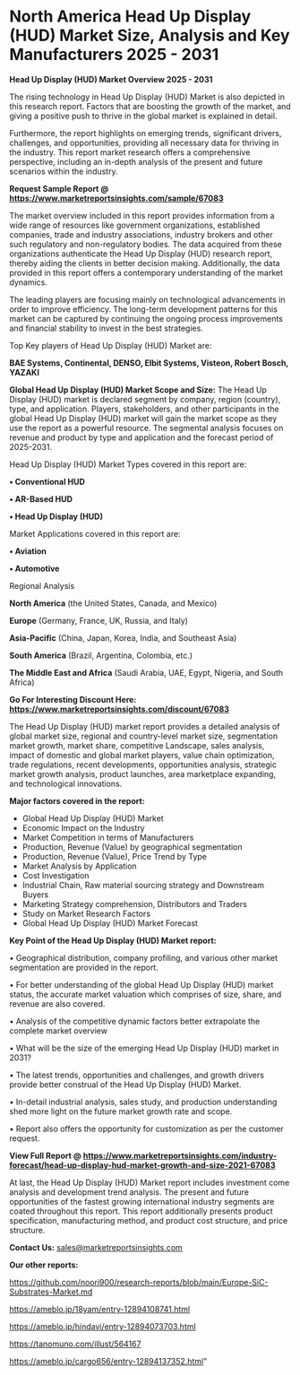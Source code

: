 # North America Head Up Display (HUD) Market Size, Analysis and Key Manufacturers 2025 - 2031

<Strong> Head Up Display (HUD) Market Overview 2025 - 2031</strong>

The rising technology in Head Up Display (HUD) Market is also depicted in this research report. Factors that are boosting the growth of the market, and giving a positive push to thrive in the global market is explained in detail.

Furthermore, the report highlights on emerging trends, significant drivers, challenges, and opportunities, providing all necessary data for thriving in the industry. This report market research offers a comprehensive perspective, including an in-depth analysis of the present and future scenarios within the industry.

<strong>Request Sample Report @ <a href=https://www.marketreportsinsights.com/sample/67083>https://www.marketreportsinsights.com/sample/67083</a></strong>

The market overview included in this report provides information from a wide range of resources like government organizations, established companies, trade and industry associations, industry brokers and other such regulatory and non-regulatory bodies. The data acquired from these organizations authenticate the Head Up Display (HUD) research report, thereby aiding the clients in better decision making. Additionally, the data provided in this report offers a contemporary understanding of the market dynamics.

The leading players are focusing mainly on technological advancements in order to improve efficiency. The long-term development patterns for this market can be captured by continuing the ongoing process improvements and financial stability to invest in the best strategies.

Top Key players of Head Up Display (HUD) Market are:

<strong>BAE Systems, Continental, DENSO, Elbit Systems, Visteon, Robert Bosch, YAZAKI</strong>

<strong><b>Global Head Up Display (HUD) Market Scope and Size:</b></strong>
The Head Up Display (HUD) market is declared segment by company, region (country), type, and application. Players, stakeholders, and other participants in the global Head Up Display (HUD) market will gain the market scope as they use the report as a powerful resource. The segmental analysis focuses on revenue and product by type and application and the forecast period of 2025-2031.

Head Up Display (HUD) Market Types covered in this report are:

<strong>• Conventional HUD

• AR-Based HUD

• Head Up Display (HUD)</strong>

Market Applications covered in this report are:

<strong>• Aviation

• Automotive</strong> 

Regional Analysis

<strong>North America</strong> (the United States, Canada, and Mexico)

<strong>Europe</strong> (Germany, France, UK, Russia, and Italy)

<strong>Asia-Pacific</strong> (China, Japan, Korea, India, and Southeast Asia)

<strong>South America</strong> (Brazil, Argentina, Colombia, etc.)

<strong>The Middle East and Africa</strong> (Saudi Arabia, UAE, Egypt, Nigeria, and South Africa)

<strong>Go For Interesting Discount Here: <a href=https://www.marketreportsinsights.com/discount/67083>https://www.marketreportsinsights.com/discount/67083</a></strong>

The Head Up Display (HUD) market report provides a detailed analysis of global market size, regional and country-level market size, segmentation market growth, market share, competitive Landscape, sales analysis, impact of domestic and global market players, value chain optimization, trade regulations, recent developments, opportunities analysis, strategic market growth analysis, product launches, area marketplace expanding, and technological innovations.

<strong><b>Major factors covered in the report:</b></strong>
<ul>
  <li>Global Head Up Display (HUD) Market </li>
  <li>Economic Impact on the Industry</li>
  <li>Market Competition in terms of Manufacturers</li>
  <li>Production, Revenue (Value) by geographical segmentation</li>
  <li>Production, Revenue (Value), Price Trend by Type</li>
  <li>Market Analysis by Application</li>
  <li>Cost Investigation</li>
  <li>Industrial Chain, Raw material sourcing strategy and Downstream Buyers</li>
  <li>Marketing Strategy comprehension, Distributors and Traders</li>
  <li>Study on Market Research Factors</li>
  <li>Global Head Up Display (HUD) Market Forecast</li>
</ul>

<strong><b>Key Point of the Head Up Display (HUD) Market report:</b></strong>

• Geographical distribution, company profiling, and various other market segmentation are provided in the report.

• For better understanding of the global Head Up Display (HUD) market status, the accurate market valuation which comprises of size, share, and revenue are also covered.

• Analysis of the competitive dynamic factors better extrapolate the complete market overview

• What will be the size of the emerging Head Up Display (HUD) market in 2031?

• The latest trends, opportunities and challenges, and growth drivers provide better construal of the Head Up Display (HUD) Market.

• In-detail industrial analysis, sales study, and production understanding shed more light on the future market growth rate and scope.

• Report also offers the opportunity for customization as per the customer request.

<strong><b>View Full Report @ <a href=https://www.marketreportsinsights.com/industry-forecast/head-up-display-hud-market-growth-and-size-2021-67083>https://www.marketreportsinsights.com/industry-forecast/head-up-display-hud-market-growth-and-size-2021-67083</a></b></strong>


At last, the Head Up Display (HUD) Market report includes investment come analysis and development trend analysis. The present and future opportunities of the fastest growing international industry segments are coated throughout this report. This report additionally presents product specification, manufacturing method, and product cost structure, and price structure.

<strong>Contact Us:</strong>
sales@marketreportsinsights.com

<strong>Our other reports:</strong>

<a href=https://github.com/noori900/research-reports/blob/main/Europe-SiC-Substrates-Market.md>https://github.com/noori900/research-reports/blob/main/Europe-SiC-Substrates-Market.md</a>

<a href=https://ameblo.jp/18yam/entry-12894108741.html>https://ameblo.jp/18yam/entry-12894108741.html</a>

<a href=https://ameblo.jp/hindavi/entry-12894073703.html>https://ameblo.jp/hindavi/entry-12894073703.html</a>

<a href=https://tanomuno.com/illust/564167>https://tanomuno.com/illust/564167</a>

<a href=https://ameblo.jp/cargo656/entry-12894137352.html>https://ameblo.jp/cargo656/entry-12894137352.html</a>"
